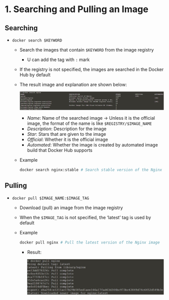 # 1. Searching and Pulling an Image

## Searching

- `docker search $KEYWORD`
    - Search the images that contain `$KEYWORD` from the image registry
        - U can add the tag with `:` mark
    - If the registry is not specified, the images are searched in the Docker Hub by default
    - The result image and explanation are shown below:
        
        ![Untitled](1%20Searchin%2091450/Untitled.png)
        
        - *Name*: Name of the searched image → Unless it is the official image, the format of the name is like `$REGISTRY/$IMAGE_NAME`
        - *Description*: Description for the image
        - *Star*: Stars that are given to the image
        - *Official*: Whether it is the official image
        - *Automated*: Whether the image is created by automated image build that Docker Hub supports
    - Example
        
        ```bash
        docker search nginx:stable # Search stable version of the Nginx image
        ```
        

## Pulling

- `docker pull $IMAGE_NAME:$IMAGE_TAG`
    - Download (pull) an image from the image registry
    - When the `$IMAGE_TAG` is not specified, the ‘latest’ tag is used by default
    - Example
        
        ```bash
        docker pull nginx # Pull the latest version of the Nginx image
        ```
        
        - Result:
            
            ![Untitled](1%20Searchin%2091450/Untitled%201.png)